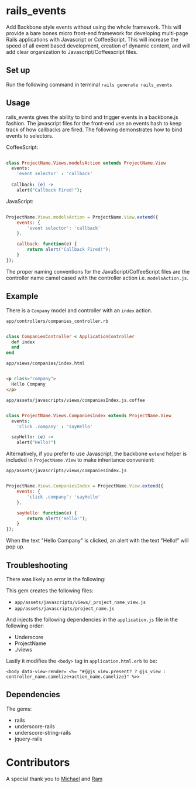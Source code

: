 # rails_events

Add Backbone style events without using the whole framework.
This will provide a bare bones micro front-end framework for developing multi-page Rails applications with Javascript or CoffeeScript.
This will increase the speed of all event based development, creation of dynamic content, and will add
clear organization to Javascript/Coffeescript files.

## Set up

Run the following command in terminal `rails generate rails_events`

## Usage

rails_events gives the ability to bind and trigger events in a backbone.js fashion.
The javascript files for the front-end use an events hash to keep track of how callbacks are fired.
The following demonstrates how to bind events to selectors.

CoffeeScript:
```CoffeeScript

class ProjectName.Views.modelsAction extends ProjectName.View
  events:
    'event selector' : 'callback'
    
  callback: (e) ->
    alert("Callback Fired!");
```

JavaScript:
```JavaScript

ProjectName.Views.modelsAction = ProjectName.View.extend({
    events: {
        'event selector': 'callback'
    },

    callback: function(e) {
        return alert("Callback Fired!");
    }
});
```

The proper naming conventions for the JavaScript/CoffeeScript files are the controller name camel cased with the controller action
i.e. `modelsAction.js`.

## Example

There is a `Company` model and controller with an `index` action.

`app/controllers/companies_controller.rb`
```Ruby

class CompaniesController < ApplicationController
  def index
  end
end
```

`app/views/companies/index.html`
```Html

<p class="company">
  Hello Company
</p>
```

`app/assets/javascripts/views/companiesIndex.js.coffee`

```CoffeeScript

class ProjectName.Views.CompaniesIndex extends ProjectName.View
  events:
    'click .company' : 'sayHello'

  sayHello: (e) ->
    alert("Hello!")
```

Alternatively, if you prefer to use Javascript, the backbone `extend` helper is included in `ProjectName.View` to make inheritance convenient:

`app/assets/javascripts/views/companiesIndex.js`

```JavaScript

ProjectName.Views.CompaniesIndex = ProjectName.View.extend({
    events: {
        'click .company': 'sayHello'
    },

    sayHello: function(e) {
        return alert("Hello!");
    }
});

```

When the text "Hello Company" is clicked, an alert with the text "Hello!" will pop up.

## Troubleshooting

There was likely an error in the following:

This gem creates the following files:

+ `app/assets/javascripts/views/_project_name_view.js`
+ `app/assets/javascripts/project_name.js`

And injects the following dependencies in the `application.js` file in the following order:

+ Underscore
+ ProjectName
+ ./views

Lastly it modifies the `<body>` tag in `application.html.erb` to be:

`<body data-view-render= <%= "#{@js_view.present? ? @js_view : controller_name.camelize+action_name.camelize}" %>>`

## Dependencies

The gems:

+ rails
+ underscore-rails
+ underscore-string-rails
+ jquery-rails

# Contributors

A special thank you to [Michael](https://github.com/madkap) and [Ram](https://github.com/ramkumarceg)
